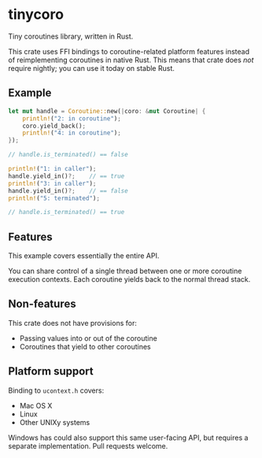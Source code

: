 tinycoro
========

Tiny coroutines library, written in Rust.

This crate uses FFI bindings to coroutine-related platform features instead
of reimplementing coroutines in native Rust. This means that crate does
_not_ require nightly; you can use it today on stable Rust.

Example
------

```rust
let mut handle = Coroutine::new(|coro: &mut Coroutine| {
    println!("2: in coroutine");
    coro.yield_back();
    println!("4: in coroutine");
});

// handle.is_terminated() == false

println!("1: in caller");
handle.yield_in()?;    // == true
println!("3: in caller");
handle.yield_in()?;    // == false
println!("5: terminated");

// handle.is_terminated() == true
```

Features
--------

This example covers essentially the entire API.

You can share control of a single thread between one or more coroutine
execution contexts. Each coroutine yields back to the normal thread stack.

Non-features
------------

This crate does not have provisions for:

* Passing values into or out of the coroutine
* Coroutines that yield to other coroutines

Platform support
----------------

Binding to `ucontext.h` covers:

* Mac OS X
* Linux
* Other UNIXy systems

Windows has could also support this same user-facing API, but requires a
separate implementation. Pull requests welcome.
